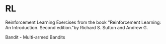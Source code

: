 # RL
Reinforcement Learning
Exercises from the book "Reinforcement Learning: An Introduction. Second edition."by Richard S. Sutton and Andrew G.

Bandit - Multi-armed Bandits
